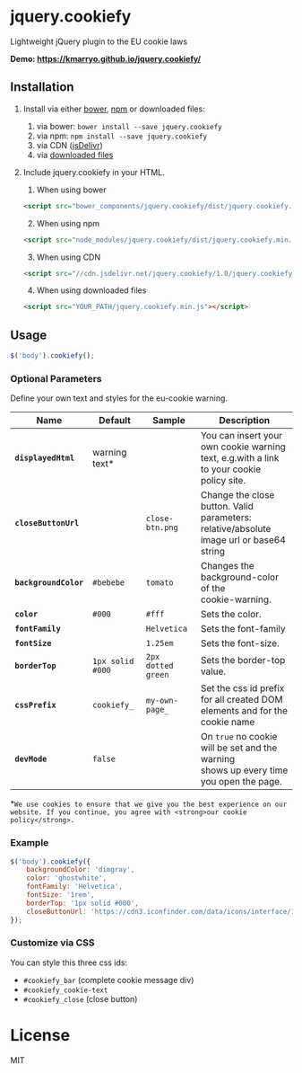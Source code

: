 # jquery.cookiefy
Lightweight jQuery plugin to the EU cookie laws

**Demo: https://kmarryo.github.io/jquery.cookiefy/**

## Installation

1. Install via either [bower](http://bower.io/), [npm](https://www.npmjs.com/) or downloaded files:
    1. via bower: `bower install --save jquery.cookiefy`
    2. via npm: `npm install --save jquery.cookiefy`
    3. via CDN ([jsDelivr](http://www.jsdelivr.com/projects/jquery.cookiefy))
    4. via [downloaded files](https://github.com/kmarryo/jquery.cookiefy/zipball/master)

2. Include jquery.cookiefy in your HTML.
    1. When using bower
    ```html
    <script src="bower_components/jquery.cookiefy/dist/jquery.cookiefy.min.js"></script>
    ```
    2. When using npm
    ```html
    <script src="node_modules/jquery.cookiefy/dist/jquery.cookiefy.min.js"></script>
    ```
    3. When using CDN
    ```html
    <script src="//cdn.jsdelivr.net/jquery.cookiefy/1.0/jquery.cookiefy.min.js"></script>
    ```
    4. When using downloaded files
    ```html
    <script src="YOUR_PATH/jquery.cookiefy.min.js"></script>
    ```

## Usage

```JavaScript
$('body').cookiefy();
```

### Optional Parameters
Define your own text and styles for the eu-cookie warning.

| Name | Default | Sample | Description |
|---|---|---|---|
| **`displayedHtml`** | warning text* |  | You can insert your own cookie warning<br>text, e.g.with a link to your cookie policy site. |
| **`closeButtonUrl`** |   | `close-btn.png` | Change the close button. Valid parameters:<br>relative/absolute image url or base64 string  |
| **`backgroundColor`** | `#bebebe` | `tomato` | Changes the background-color of the<br>cookie-warning. |
| **`color`** | `#000` | `#fff` | Sets the color. |
| **`fontFamily`** | | `Helvetica` | Sets the font-family |
| **`fontSize`** |  | `1.25em` | Sets the font-size. |
| **`borderTop`** | `1px solid #000` | `2px dotted green` | Sets the border-top value. |
| **`cssPrefix`** | `cookiefy_` | `my-own-page_` | Set the css id prefix for all created DOM<br>elements and for the cookie name |
| **`devMode`** | `false`  |  | On `true` no cookie will be set and the warning<br>shows up every time you open the page.  |

*`We use cookies to ensure that we give you the best experience on our website. If you continue, you agree with <strong>our cookie policy</strong>.`

### Example
```JavaScript
$('body').cookiefy({
    backgroundColor: 'dimgray',
    color: 'ghostwhite',
    fontFamily: 'Helvetica',
    fontSize: '1rem',
    borderTop: '1px solid #000',
    closeButtonUrl: 'https://cdn3.iconfinder.com/data/icons/interface/100/close_button_1-512.png'
});
```

### Customize via CSS
You can style this three css ids:
- `#cookiefy_bar` (complete cookie message div)
- `#cookiefy_cookie-text`
- `#cookiefy_close` (close button)

# License
MIT